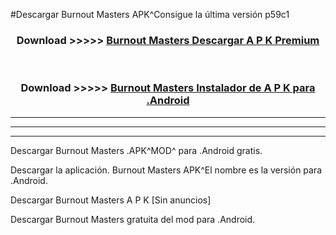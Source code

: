 #Descargar Burnout Masters  APK^Consigue la última versión p59c1



<div align="center">
<h3>Download >>>>> <a href="https://es-sites.web.app/?es= Burnout Masters ">Burnout Masters  Descargar A P K Premium</a></h3><br>

<h3>Download >>>>> <a href="https://es-sites.web.app/?es= Burnout Masters ">Burnout Masters  Instalador de A P K para .Android</a></h3>
</div>


----------------------------------------------------------

----------------------------------------------------------

----------------------------------------------------------

Descargar Burnout Masters  .APK^MOD^ para .Android gratis.

Descargar la aplicación. Burnout Masters  APK^El nombre es la versión para .Android.

Descargar Burnout Masters  A P K [Sin anuncios]

Descargar Burnout Masters  gratuita del mod para .Android.